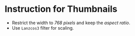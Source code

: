# Instruction for Thumbnails

- Restrict the width to *768 pixels* and keep the *aspect ratio*.
- Use `Lanzcos3` filter for scaling.
